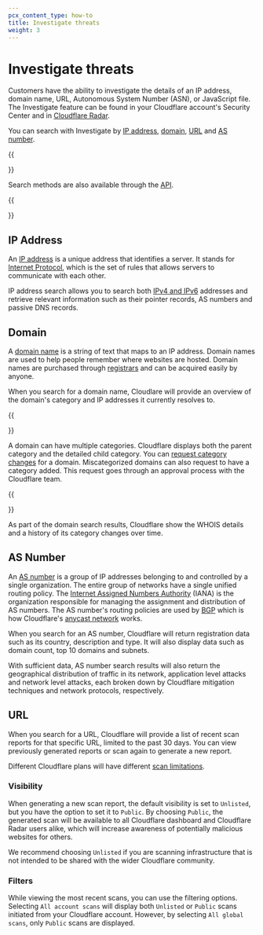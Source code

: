 ```yaml
---
pcx_content_type: how-to
title: Investigate threats
weight: 3
---
```


# Investigate threats

Customers have the ability to investigate the details of an IP address, domain name, URL, Autonomous System Number (ASN), or JavaScript file. The Investigate feature can be found in your Cloudflare account's Security Center and in [Cloudflare Radar](https://radar.cloudflare.com/scan). 

You can search with Investigate by [IP address](/security-center/investigate/investigate-threats/#ip-address), [domain](/security-center/investigate/investigate-threats/#domain), [URL](/security-center/investigate/investigate-threats/#url) and [AS number](/security-center/investigate/investigate-threats/#as-number). 

{{<Aside>}}

Search methods are also available through the [API](/security-center/intel-apis/).

{{</Aside>}}

## IP Address

An [IP address](https://www.cloudflare.com/learning/dns/glossary/what-is-my-ip-address/) is a unique address that identifies a server. It stands for [Internet Protocol](https://www.cloudflare.com/learning/network-layer/internet-protocol/), which is the set of rules that allows servers to communicate with each other. 

IP address search allows you to search both [IPv4 and IPv6](https://www.cloudflare.com/learning/dns/glossary/what-is-my-ip-address/) addresses and retrieve relevant information such as their pointer records, AS numbers and passive DNS records.

## Domain

A [domain name](https://www.cloudflare.com/learning/dns/glossary/what-is-a-domain-name/) is a string of text that maps to an IP address. Domain names are used to help people remember where websites are hosted. Domain names are purchased through [registrars](/registrar/) and can be acquired easily by anyone. 

When you search for a domain name, Cloudlare will provide an overview of the domain's category and IP addresses it currently resolves to.

{{<Aside>}}

A domain can have multiple categories. Cloudflare displays both the parent category and the detailed child category. You can [request category changes](/security-center/investigate/change-categorization/) for a domain. Miscategorized domains can also request to have a category added. This request goes through an approval process with the Cloudflare team.

{{</Aside>}}

As part of the domain search results, Cloudflare show the WHOIS details and a history of its category changes over time. 

## AS Number

An [AS number](https://www.cloudflare.com/learning/network-layer/what-is-an-autonomous-system/) is a group of IP addresses belonging to and controlled by a single organization. The entire group of networks have a single unified routing policy. The [Internet Assigned Numbers Authority](https://www.iana.org/) (IANA) is the organization responsible for managing the assignment and distribution of AS numbers. The AS number's routing policies are used by [BGP](https://www.cloudflare.com/learning/security/glossary/what-is-bgp/) which is how Cloudflare's [anycast network](https://www.cloudflare.com/learning/cdn/glossary/anycast-network/) works. 

When you search for an AS number, Cloudflare will return registration data such as its country, description and type. It will also display data such as domain count, top 10 domains and subnets. 

With sufficient data, AS number search results will also return the geographical distribution of traffic in its network, application level attacks and network level attacks, each broken down by Cloudflare mitigation techniques and network protocols, respectively. 

## URL

When you search for a URL, Cloudflare will provide a list of recent scan reports for that specific URL, limited to the past 30 days. You can view previously generated reports or scan again to generate a new report.

Different Cloudflare plans will have different [scan limitations](/security-center/investigate/scan-limits/).

### Visibility

When generating a new scan report, the default visibility is set to `Unlisted`, but you have the option to set it to `Public`. By choosing `Public`, the generated scan will be available to all Cloudflare dashboard and Cloudflare Radar users alike, which will increase awareness of potentially malicious websites for others.

We recommend choosing `Unlisted` if you are scanning infrastructure that is not intended to be shared with the wider Cloudflare community.

### Filters

While viewing the most recent scans, you can use the filtering options. Selecting `All account scans` will display both `Unlisted` or `Public` scans initiated from your Cloudflare account. However, by selecting `All global scans`, only `Public` scans are displayed.
